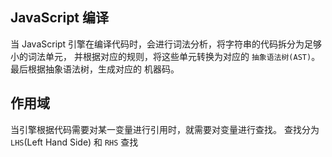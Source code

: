 ## JavaScript 编译

当 JavaScript 引擎在编译代码时，会进行词法分析，将字符串的代码拆分为足够小的词法单元，
并根据对应的规则，将这些单元转换为对应的 `抽象语法树(AST)`。最后根据抽象语法树，生成对应的
机器码。

## 作用域

当引擎根据代码需要对某一变量进行引用时，就需要对变量进行查找。
查找分为 `LHS`(Left Hand Side) 和 `RHS` 查找
